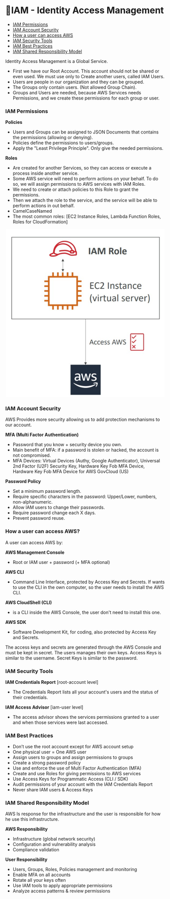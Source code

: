 # 📝IAM - Identity Access Management

- [IAM Permissions](#iam-permissions)
- [IAM Account Security](#iam-account-security)
- [How a user can access AWS](#how-a-user-can-access-aws)
- [IAM Security Tools](#iam-security-tools)
- [IAM Best Practices](#iam-best-practices)
- [IAM Shared Responsibility Model](#iam-shared-responsibility-model)

Identity Access Management is a Global Service.

- First we have our Root Account. This account should not be shared or even used. We must use only to Create another users, called IAM Users.
- Users are people in our organization and they can be grouped.
- The Groups only contain users. (Not allowed Group Chain).
- Groups and Users are needed, because AWS Services needs Permissions, and we create these permissions for each group or user.

### IAM Permissions

**Policies**

- Users and Groups can be assigned to JSON Documents that contains the permissions (allowing or denying).
- Policies define the permissions to users/groups.
- Apply the "Least Privilege Principle". Only give the needed permissions.

**Roles**

- Are created for another Services, so they can access or execute a process inside another service.
- Some AWS service will need to perform actions on your behalf. To do so, we will assign permissions to AWS services with IAM Roles.
- We need to create or attach policies to this Role to grant the permissions.
- Then we attach the role to the service, and the service will be able to perform actions in out behalf.
- CamelCaseNamed
- The most common roles: [EC2 Instance Roles, Lambda Function Roles, Roles for CloudFormation]

<p align="center" width="100%"><img src="assets/roles.jpg" alt="roles" width="500"/></p>

### IAM Account Security

AWS Provides more security allowing us to add protection mechanisms to our account.

**MFA (Multi Factor Authentication)**

- Password that you know + security device you own.
- Main benefit of MFA: if a password is stolen or hacked, the account is not compromised.
- MFA Devices: Virtual Devices (Authy, Google Authenticator), Universal 2nd Factor (U2F) Security Key, Hardware Key Fob MFA Device, Hardware Key Fob MFA Device for AWS GovCloud (US)

**Password Policy**

- Set a minimum password length.
- Require specific characters in the password: Upper/Lower, numbers, non-alphanumeric.
- Allow IAM users to change their passwords.
- Require password change each X days.
- Prevent password reuse.

### How a user can access AWS?

A user can access AWS by:

**AWS Management Console**

- Root or IAM user + password (+ MFA optional)

**AWS CLI**

- Command Line Interface, protected by Access Key and Secrets. If wants to use the CLI in the own computer, so the user needs to install the AWS CLI.

**AWS CloudShell (CLI)**

- is a CLI inside the AWS Console, the user don't need to install this one.

**AWS SDK**

- Software Development Kit, for coding, also protected by Access Key and Secrets.

The access keys and secrets are generated through the AWS Console and must be kept in secret. The users manages their own keys.
Access Keys is similar to the username.
Secret Keys is similar to the password.

### IAM Security Tools

**IAM Credentials Report** [root-account level]

- The Credentials Report lists all your account's users and the status of their credentials.

**IAM Access Advisor** [iam-user level]

- The access advisor shows the services permissions granted to a user and when those services were last accessed.

### IAM Best Practices

- Don’t use the root account except for AWS account setup
- One physical user = One AWS user
- Assign users to groups and assign permissions to groups
- Create a strong password policy
- Use and enforce the use of Multi Factor Authentication (MFA)
- Create and use Roles for giving permissions to AWS services
- Use Access Keys for Programmatic Access (CLI / SDK)
- Audit permissions of your account with the IAM Credentials Report
- Never share IAM users & Access Keys

### IAM Shared Responsibility Model

AWS Is response for the infrastructure and the user is responsible for how he use this infrastructure.

**AWS Responsibility**

- Infrastructure (global network security)
- Configuration and vulnerability analysis
- Compliance validation

**User Responsibility**

- Users, Groups, Roles, Policies management and monitoring
- Enable MFA on all accounts
- Rotate all your keys often
- Use IAM tools to apply appropriate permissions
- Analyze access patterns & review permissions
